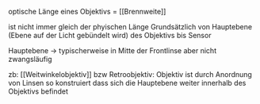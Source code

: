 optische Länge eines Objektivs = [[Brennweite]]

ist nicht immer gleich der phyischen Länge
Grundsätzlich von Hauptebene (Ebene auf der Licht gebündelt wird) des Objektivs bis Sensor

Hauptebene -> typischerweise in Mitte der Frontlinse
aber nicht zwangsläufig

zb: [[Weitwinkelobjektiv]] bzw Retroobjektiv:
Objektiv ist durch Anordnung von Linsen so konstruiert dass sich die Hauptebene weiter innerhalb des Objektivs befindet